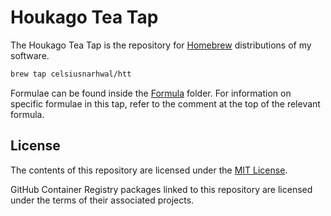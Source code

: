 # Houkago Tea Tap

The Houkago Tea Tap is the repository for [Homebrew](https://brew.sh) distributions of my software.

```bash
brew tap celsiusnarhwal/htt
```

Formulae can be found inside the [Formula](/Formula) folder. For information on specific formulae in this tap,
refer to the comment at the top of the relevant formula.

## License

The contents of this repository are licensed under the [MIT License](LICENSE.md).

GitHub Container Registry packages linked to this repository are licensed under the terms of their associated projects.